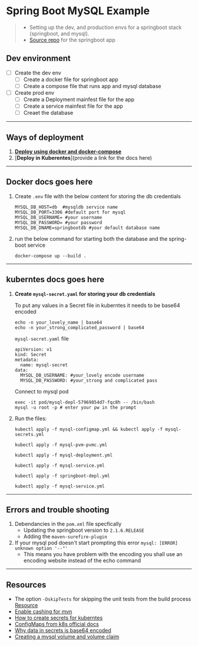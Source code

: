 # Spring Boot MySQL Example
> - Setting up the dev, and production envs for a springboot stack (springboot, and mysql).
> - [Source repo](https://github.com/springframeworkguru/spring-boot-mysql-example) for the springboot app 

## Dev environment
- [ ] Create the dev env
	- [ ] Create a docker file for springboot app
	- [ ] Create a compose file that runs app and mysql database
- [ ] Create prod env
	- [ ] Create a Deployment mainfest file for the app
	- [ ] Create a service mainfest file for the app
	- [ ] Creaet the database

---
## Ways of deployment
1. [**Deploy using docker and docker-compose**](#docker-docs-goes-here)
1. [**Deploy in Kuberentes**](provide a link for the docs here)

---
## Docker docs goes here
1. Create `.env` file with the below content for storing the db credentials
	```
	MYSQL_DB_HOST=db  #mysqldb service name
	MYSQL_DB_PORT=3306 #default port for mysql
	MYSQL_DB_USERNAME= #your username
	MYSQL_DB_PASSWORD= #your password
	MYSQL_DB_DNAME=springbootdb #your default database name
	```
1. run the below command for starting both the database and the spring-boot service
	```
	docker-compose up --build .
	```

---
## kuberntes docs goes here
1. **Create `mysql-secret.yaml` for storing your db credentials**
	
	To put any values in a Secret file in kuberntes it needs to be base64 encoded
	```
	echo -n your_lovely_name | base64
	echo -n your_strong_complicated_password | base64
	```

	`mysql-secret.yaml` file
	```
	apiVersion: v1
	kind: Secret
	metadata:
	  name: mysql-secret
	data:
	  MYSQL_DB_USERNAME: #your_lovely encode username
	  MYSQL_DB_PASSWORD: #your_strong and complicated pass 
	```
	
	Connect to mysql pod
	```
	exec -it pod/mysql-depl-57969854d7-fqc8h -- /bin/bash
	mysql -u root -p # enter your pw in the prompt
	```

1. Run the files:
	```
	kubectl apply -f mysql-configmap.yml && kubectl apply -f mysql-secrets.yml
	```
	```
	kubectl apply -f mysql-pvm-pvmc.yml
	```
	```
	kubectl apply -f mysql-deployment.yml
	```
	```
	kubectl apply -f mysql-service.yml
	```
	```
	kubectl apply -f springboot-depl.yml
	```
	```
	kubectl apply -f mysql-service.yml
	```

---
## Errors and trouble shooting
1. Debendancies in the `pom.xml` file specfically
	- Updating the springboot version to `2.1.6.RELEASE`
	- Adding the `maven-surefire-plugin`
1. If your mysql pod doesn't start prompting this error `mysql: [ERROR] unknown option '--"'`
	- This means you have problem with the encoding you shall use an encoding website instead of the echo command

---
## Resources
- The option `-DskipTests` for skipping the unit tests from the build process [Resource](https://www.journaldev.com/33645/maven-commands-options-cheat-sheet)
- [Enable cashing for mvn](https://stackoverflow.com/a/7233762)
- [How to create secrets for kuberntes](https://docs.oracle.com/en/industries/communications/cloud-native-core/2.2.0/nssf_install/create-kubernetes-secret-storing-database-username-and-password.html)
- [ConfigMaps from k8s official docs](https://kubernetes.io/docs/concepts/configuration/configmap/)
- [Why data in secrets is base64 encoded](https://stackoverflow.com/a/57670114)
- [Creating a mysql volume and volume claim](https://dev.to/musolemasu/deploy-a-mysql-database-server-in-kubernetes-static-dpc)